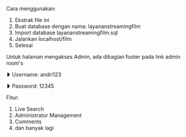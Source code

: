 

Cara menggunakan: 
1. Ekstrak file ini
2. Buat database dengan nama: layananstreamingfilm
3. Import database layananstreamingfilm.sql
4. Jalankan localhost/film
5. Selesai

Untuk halaman mengakses Admin, ada dibagian footer pada link admin room's

❥ Username: andri123

❥ Password: 12345

Fitur:
1. Live Search
2. Administrator Management
3. Comments
4. dan banyak lagi
